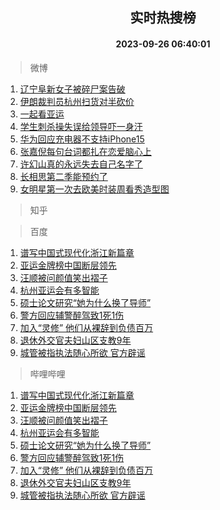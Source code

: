 <div align="center"><h2>实时热搜榜</h2><h4>2023-09-26 06:40:01</h4></div>

> 微博  

1. [辽宁阜新女子被碎尸案告破](https://s.weibo.com/weibo?q=%23%E8%BE%BD%E5%AE%81%E9%98%9C%E6%96%B0%E5%A5%B3%E5%AD%90%E8%A2%AB%E7%A2%8E%E5%B0%B8%E6%A1%88%E5%91%8A%E7%A0%B4%23&t=31&band_rank=1&Refer=top)<br />
2. [伊朗裁判员杭州扫货对半砍价](https://s.weibo.com/weibo?q=%23%E4%BC%8A%E6%9C%97%E8%A3%81%E5%88%A4%E5%91%98%E6%9D%AD%E5%B7%9E%E6%89%AB%E8%B4%A7%E5%AF%B9%E5%8D%8A%E7%A0%8D%E4%BB%B7%23&t=31&band_rank=2&Refer=top)<br />
3. [一起看亚运](https://s.weibo.com/weibo?q=%23%E4%B8%80%E8%B5%B7%E7%9C%8B%E4%BA%9A%E8%BF%90%23&t=31&band_rank=3&Refer=top)<br />
4. [学生刺杀操失误给领导吓一身汗](https://s.weibo.com/weibo?q=%23%E5%AD%A6%E7%94%9F%E5%88%BA%E6%9D%80%E6%93%8D%E5%A4%B1%E8%AF%AF%E7%BB%99%E9%A2%86%E5%AF%BC%E5%90%93%E4%B8%80%E8%BA%AB%E6%B1%97%23&t=31&band_rank=4&Refer=top)<br />
5. [华为回应充电器不支持iPhone15](https://s.weibo.com/weibo?q=%23%E5%8D%8E%E4%B8%BA%E5%9B%9E%E5%BA%94%E5%85%85%E7%94%B5%E5%99%A8%E4%B8%8D%E6%94%AF%E6%8C%81iPhone15%23&t=31&band_rank=5&Refer=top)<br />
6. [张嘉倪每句台词都扎在恋爱脑心上](https://s.weibo.com/weibo?q=%23%E5%BC%A0%E5%98%89%E5%80%AA%E6%AF%8F%E5%8F%A5%E5%8F%B0%E8%AF%8D%E9%83%BD%E6%89%8E%E5%9C%A8%E6%81%8B%E7%88%B1%E8%84%91%E5%BF%83%E4%B8%8A%23&t=31&band_rank=6&Refer=top)<br />
7. [许幻山真的永远失去自己名字了](https://s.weibo.com/weibo?q=%E8%AE%B8%E5%B9%BB%E5%B1%B1%E7%9C%9F%E7%9A%84%E6%B0%B8%E8%BF%9C%E5%A4%B1%E5%8E%BB%E8%87%AA%E5%B7%B1%E5%90%8D%E5%AD%97%E4%BA%86&t=31&band_rank=7&Refer=top)<br />
8. [长相思第二季能预约了](https://s.weibo.com/weibo?q=%23%E9%95%BF%E7%9B%B8%E6%80%9D%E7%AC%AC%E4%BA%8C%E5%AD%A3%E8%83%BD%E9%A2%84%E7%BA%A6%E4%BA%86%23&t=31&band_rank=8&Refer=top)<br />
9. [女明星第一次去欧美时装周看秀造型图](https://s.weibo.com/weibo?q=%E5%A5%B3%E6%98%8E%E6%98%9F%E7%AC%AC%E4%B8%80%E6%AC%A1%E5%8E%BB%E6%AC%A7%E7%BE%8E%E6%97%B6%E8%A3%85%E5%91%A8%E7%9C%8B%E7%A7%80%E9%80%A0%E5%9E%8B%E5%9B%BE&t=31&band_rank=9&Refer=top)<br />

> 知乎  


> 百度  

1. [谱写中国式现代化浙江新篇章](https://www.baidu.com/s?wd=%E8%B0%B1%E5%86%99%E4%B8%AD%E5%9B%BD%E5%BC%8F%E7%8E%B0%E4%BB%A3%E5%8C%96%E6%B5%99%E6%B1%9F%E6%96%B0%E7%AF%87%E7%AB%A0&sa=fyb_news&rsv_dl=fyb_news)<br />
2. [亚运金牌榜中国断层领先](https://www.baidu.com/s?wd=%E4%BA%9A%E8%BF%90%E9%87%91%E7%89%8C%E6%A6%9C%E4%B8%AD%E5%9B%BD%E6%96%AD%E5%B1%82%E9%A2%86%E5%85%88&sa=fyb_news&rsv_dl=fyb_news)<br />
3. [汪顺被问颜值笑出褶子](https://www.baidu.com/s?wd=%E6%B1%AA%E9%A1%BA%E8%A2%AB%E9%97%AE%E9%A2%9C%E5%80%BC%E7%AC%91%E5%87%BA%E8%A4%B6%E5%AD%90&sa=fyb_news&rsv_dl=fyb_news)<br />
4. [杭州亚运会有多智能](https://www.baidu.com/s?wd=%E6%9D%AD%E5%B7%9E%E4%BA%9A%E8%BF%90%E4%BC%9A%E6%9C%89%E5%A4%9A%E6%99%BA%E8%83%BD&sa=fyb_news&rsv_dl=fyb_news)<br />
5. [硕士论文研究“她为什么换了导师”](https://www.baidu.com/s?wd=%E7%A1%95%E5%A3%AB%E8%AE%BA%E6%96%87%E7%A0%94%E7%A9%B6%E2%80%9C%E5%A5%B9%E4%B8%BA%E4%BB%80%E4%B9%88%E6%8D%A2%E4%BA%86%E5%AF%BC%E5%B8%88%E2%80%9D&sa=fyb_news&rsv_dl=fyb_news)<br />
6. [警方回应辅警醉驾致1死1伤](https://www.baidu.com/s?wd=%E8%AD%A6%E6%96%B9%E5%9B%9E%E5%BA%94%E8%BE%85%E8%AD%A6%E9%86%89%E9%A9%BE%E8%87%B41%E6%AD%BB1%E4%BC%A4&sa=fyb_news&rsv_dl=fyb_news)<br />
7. [加入“灵修” 他们从裸辞到负债百万](https://www.baidu.com/s?wd=%E5%8A%A0%E5%85%A5%E2%80%9C%E7%81%B5%E4%BF%AE%E2%80%9D+%E4%BB%96%E4%BB%AC%E4%BB%8E%E8%A3%B8%E8%BE%9E%E5%88%B0%E8%B4%9F%E5%80%BA%E7%99%BE%E4%B8%87&sa=fyb_news&rsv_dl=fyb_news)<br />
8. [退休外交官夫妇山区支教9年](https://www.baidu.com/s?wd=%E9%80%80%E4%BC%91%E5%A4%96%E4%BA%A4%E5%AE%98%E5%A4%AB%E5%A6%87%E5%B1%B1%E5%8C%BA%E6%94%AF%E6%95%999%E5%B9%B4&sa=fyb_news&rsv_dl=fyb_news)<br />
9. [城管被指执法随心所欲 官方辟谣](https://www.baidu.com/s?wd=%E5%9F%8E%E7%AE%A1%E8%A2%AB%E6%8C%87%E6%89%A7%E6%B3%95%E9%9A%8F%E5%BF%83%E6%89%80%E6%AC%B2+%E5%AE%98%E6%96%B9%E8%BE%9F%E8%B0%A3&sa=fyb_news&rsv_dl=fyb_news)<br />

> 哔哩哔哩  

1. [谱写中国式现代化浙江新篇章](https://www.baidu.com/s?wd=%E8%B0%B1%E5%86%99%E4%B8%AD%E5%9B%BD%E5%BC%8F%E7%8E%B0%E4%BB%A3%E5%8C%96%E6%B5%99%E6%B1%9F%E6%96%B0%E7%AF%87%E7%AB%A0&sa=fyb_news&rsv_dl=fyb_news)<br />
2. [亚运金牌榜中国断层领先](https://www.baidu.com/s?wd=%E4%BA%9A%E8%BF%90%E9%87%91%E7%89%8C%E6%A6%9C%E4%B8%AD%E5%9B%BD%E6%96%AD%E5%B1%82%E9%A2%86%E5%85%88&sa=fyb_news&rsv_dl=fyb_news)<br />
3. [汪顺被问颜值笑出褶子](https://www.baidu.com/s?wd=%E6%B1%AA%E9%A1%BA%E8%A2%AB%E9%97%AE%E9%A2%9C%E5%80%BC%E7%AC%91%E5%87%BA%E8%A4%B6%E5%AD%90&sa=fyb_news&rsv_dl=fyb_news)<br />
4. [杭州亚运会有多智能](https://www.baidu.com/s?wd=%E6%9D%AD%E5%B7%9E%E4%BA%9A%E8%BF%90%E4%BC%9A%E6%9C%89%E5%A4%9A%E6%99%BA%E8%83%BD&sa=fyb_news&rsv_dl=fyb_news)<br />
5. [硕士论文研究“她为什么换了导师”](https://www.baidu.com/s?wd=%E7%A1%95%E5%A3%AB%E8%AE%BA%E6%96%87%E7%A0%94%E7%A9%B6%E2%80%9C%E5%A5%B9%E4%B8%BA%E4%BB%80%E4%B9%88%E6%8D%A2%E4%BA%86%E5%AF%BC%E5%B8%88%E2%80%9D&sa=fyb_news&rsv_dl=fyb_news)<br />
6. [警方回应辅警醉驾致1死1伤](https://www.baidu.com/s?wd=%E8%AD%A6%E6%96%B9%E5%9B%9E%E5%BA%94%E8%BE%85%E8%AD%A6%E9%86%89%E9%A9%BE%E8%87%B41%E6%AD%BB1%E4%BC%A4&sa=fyb_news&rsv_dl=fyb_news)<br />
7. [加入“灵修” 他们从裸辞到负债百万](https://www.baidu.com/s?wd=%E5%8A%A0%E5%85%A5%E2%80%9C%E7%81%B5%E4%BF%AE%E2%80%9D+%E4%BB%96%E4%BB%AC%E4%BB%8E%E8%A3%B8%E8%BE%9E%E5%88%B0%E8%B4%9F%E5%80%BA%E7%99%BE%E4%B8%87&sa=fyb_news&rsv_dl=fyb_news)<br />
8. [退休外交官夫妇山区支教9年](https://www.baidu.com/s?wd=%E9%80%80%E4%BC%91%E5%A4%96%E4%BA%A4%E5%AE%98%E5%A4%AB%E5%A6%87%E5%B1%B1%E5%8C%BA%E6%94%AF%E6%95%999%E5%B9%B4&sa=fyb_news&rsv_dl=fyb_news)<br />
9. [城管被指执法随心所欲 官方辟谣](https://www.baidu.com/s?wd=%E5%9F%8E%E7%AE%A1%E8%A2%AB%E6%8C%87%E6%89%A7%E6%B3%95%E9%9A%8F%E5%BF%83%E6%89%80%E6%AC%B2+%E5%AE%98%E6%96%B9%E8%BE%9F%E8%B0%A3&sa=fyb_news&rsv_dl=fyb_news)<br />
